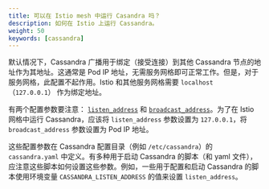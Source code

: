 ```yaml
---
title: 可以在 Istio mesh 中运行 Casandra 吗？
description: 如何在 Istio 上运行 Cassandra。
weight: 50
keywords: [cassandra]
---
```


默认情况下，Cassandra 广播用于绑定（接受连接）到其他 Cassandra 节点的地址作为其地址。这通常是 Pod IP 地址，无需服务网格即可正常工作。但是，对于服务网格，此配置不起作用。Istio 和其他服务网格需要 `localhost` （`127.0.0.1`） 作为绑定地址。

有两个配置参数要注意：
[`listen_address`](http://cassandra.apache.org/doc/latest/configuration/cassandra_config_file.html?highlight=listen_address#listen-address) 和 [`broadcast_address`](http://cassandra.apache.org/doc/latest/configuration/cassandra_config_file.html?highlight=listen_address#broadcast-address)。为了在 Istio 网格中运行 Cassandra，应该将 `listen_address` 参数设置为 `127.0.0.1`，将 `broadcast_address` 参数设置为 Pod IP 地址。

这些配置参数在 Cassandra 配置目录（例如 `/etc/cassandra`）的 `cassandra.yaml` 中定义。有多种用于启动 Cassandra 的脚本（和 yaml 文件），应注意这些脚本如何设置这些参数。例如，一些用于配置和启动 Cassandra 的脚本使用环境变量 `CASSANDRA_LISTEN_ADDRESS` 的值来设置 `listen_address`。